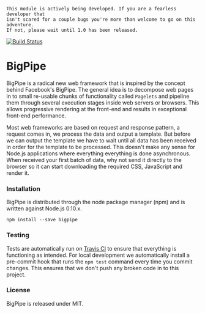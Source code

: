 ```
This module is actively being developed. If you are a fearless developer that
isn't scared for a couple bugs you're more than welcome to go on this adventure.
If not, please wait until 1.0 has been released.
```

[![Build Status](https://travis-ci.org/3rd-Eden/bigpipe.png?branch=master)](https://travis-ci.org/3rd-Eden/bigpipe)

# BigPipe

BigPipe is a radical new web framework that is inspired by the concept behind
Facebook's BigPipe. The general idea is to decompose web pages in to small
re-usable chunks of functionality called `Pagelets` and pipeline them through
several execution stages inside web servers or browsers. This allows progressive
rendering at the front-end and results in exceptional front-end performance.

Most web frameworks are based on request and response pattern, a request comes
in, we process the data and output a template. But before we can output the
template we have to wait until all data has been received in order for the
template to be processed. This doesn't make any sense for Node.js applications
where everything everything is done asynchronous. When received your first batch
of data, why not send it directly to the browser so it can start downloading the
required CSS, JavaScript and render it.

### Installation

BigPipe is distributed through the node package manager (npm) and is written
against Node.js 0.10.x.

```
npm install --save bigpipe
```

### Testing

Tests are automatically run on [Travis CI] to ensure that everything is
functioning as intended. For local development we automatically install a
pre-commit hook that runs the `npm test` command every time you commit changes.
This ensures that we don't push any broken code in to this project.

### License

BigPipe is released under MIT.

[Travis CI]: http://travisci.org
[pre-commit]: http://github.com/observing/pre-commit
